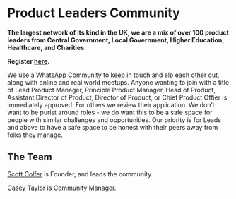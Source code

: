 # Product Leaders Community

**The largest network of its kind in the UK, we are a mix of over 100 product leaders from Central Government, Local Government, Higher Education, Healthcare, and Charities.** 

**Register [here](https://forms.gle/VLWA68ovMXHWA7AM6).**

We use a WhatsApp Community to keep in touch and elp each other out, along with online and real world meetups. Anyone wanting to join with a title of Lead Product Manager, Principle Product Manager, Head of Product, Assistant Director of Product, Director of Product, or Chief Product Offier is immediately approved. For others we review their application. We don’t want to be purist around roles - we do want this to be a safe space for people with similar challenges and opportunities. Our priority is for Leads and above to have a safe space to be honest with their peers away from folks they manage.

## The Team

[Scott Colfer](https://www.linkedin.com/in/scottcolfer/) is Founder, and leads the community.

[Casey Taylor](https://www.linkedin.com/in/casey-taylor2000/) is Community Manager.
